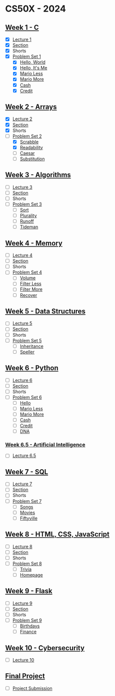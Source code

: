 # CS50X - 2024

## [Week 1 - C](https://cs50.harvard.edu/x/2024/weeks/1/)
- [x] [Lecture 1](https://video.cs50.io/cwtpLIWylAw)
- [x] [Section](https://video.cs50.io/Tw2-No1J5j0)
- [x] Shorts
- [x] [Problem Set 1](https://cs50.harvard.edu/x/2024/psets/1/)
    - [x] [Hello, World](https://cs50.harvard.edu/x/2024/psets/1/world/)
    - [x] [Hello, It's Me](https://cs50.harvard.edu/x/2024/psets/1/me/)
    - [x] [Mario Less](https://cs50.harvard.edu/x/2024/psets/1/mario/less/)
    - [x] [Mario More](https://cs50.harvard.edu/x/2024/psets/1/mario/more/)
    - [x] [Cash](https://cs50.harvard.edu/x/2024/psets/1/cash/)
    - [x] [Credit](https://cs50.harvard.edu/x/2024/psets/1/credit/)

## [Week 2 - Arrays](https://cs50.harvard.edu/x/2024/weeks/2/)
- [x] [Lecture 2](https://video.cs50.io/4vU4aEFmTSo)
- [x] [Section](https://video.cs50.io/tnbPMzwSN7A)
- [X] Shorts
- [ ] [Problem Set 2](https://cs50.harvard.edu/x/2024/psets/2/)
    - [X] [Scrabble](https://cs50.harvard.edu/x/2024/psets/2/scrabble/)
    - [X] [Readability](https://cs50.harvard.edu/x/2024/psets/2/readability/)
    - [ ] [Caesar](https://cs50.harvard.edu/x/2024/psets/2/caesar/)
    - [ ] [Substitution](https://cs50.harvard.edu/x/2024/psets/2/substitution/)

## [Week 3 - Algorithms](https://cs50.harvard.edu/x/2024/weeks/3/)
- [ ] [Lecture 3](https://video.cs50.io/placeholder)
- [ ] [Section](https://video.cs50.io/placeholder)
- [ ] Shorts
- [ ] [Problem Set 3](https://cs50.harvard.edu/x/2024/psets/3/)
    - [ ] [Sort](https://cs50.harvard.edu/x/2024/psets/3/sort/)
    - [ ] [Plurality](https://cs50.harvard.edu/x/2024/psets/3/plurality/)
    - [ ] [Runoff](https://cs50.harvard.edu/x/2024/psets/3/runoff/)
    - [ ] [Tideman](https://cs50.harvard.edu/x/2024/psets/3/tideman/)

## [Week 4 - Memory](https://cs50.harvard.edu/x/2024/weeks/4/)
- [ ] [Lecture 4](https://video.cs50.io/placeholder)
- [ ] [Section](https://video.cs50.io/placeholder)
- [ ] Shorts
- [ ] [Problem Set 4](https://cs50.harvard.edu/x/2024/psets/4/)
    - [ ] [Volume](https://cs50.harvard.edu/x/2024/psets/4/volume/)
    - [ ] [Filter Less](https://cs50.harvard.edu/x/2024/psets/4/filter/less/)
    - [ ] [Filter More](https://cs50.harvard.edu/x/2024/psets/4/filter/more/)
    - [ ] [Recover](https://cs50.harvard.edu/x/2024/psets/4/recover/)

## [Week 5 - Data Structures](https://cs50.harvard.edu/x/2024/weeks/5/)
- [ ] [Lecture 5](https://video.cs50.io/placeholder)
- [ ] [Section](https://video.cs50.io/placeholder)
- [ ] Shorts
- [ ] [Problem Set 5](https://cs50.harvard.edu/x/2024/psets/5/)
    - [ ] [Inheritance](https://cs50.harvard.edu/x/2024/psets/5/inheritance/)
    - [ ] [Speller](https://cs50.harvard.edu/x/2024/psets/5/speller/)

## [Week 6 - Python](https://cs50.harvard.edu/x/2024/weeks/6/)
- [ ] [Lecture 6](https://video.cs50.io/placeholder)
- [ ] [Section](https://video.cs50.io/placeholder)
- [ ] Shorts
- [ ] [Problem Set 6](https://cs50.harvard.edu/x/2024/psets/6/)
    - [ ] [Hello](https://cs50.harvard.edu/x/2024/psets/6/hello/)
    - [ ] [Mario Less](https://cs50.harvard.edu/x/2024/psets/6/mario/less/)
    - [ ] [Mario More](https://cs50.harvard.edu/x/2024/psets/6/mario/more/)
    - [ ] [Cash](https://cs50.harvard.edu/x/2024/psets/6/cash/)
    - [ ] [Credit](https://cs50.harvard.edu/x/2024/psets/6/credit/)
    - [ ] [DNA](https://cs50.harvard.edu/x/2024/psets/6/dna/)

### [Week 6.5 - Artificial Intelligence]()
- [ ] [Lecture 6.5](https://video.cs50.io/placeholder)

## [Week 7 - SQL](https://cs50.harvard.edu/x/2024/weeks/7/)
- [ ] [Lecture 7](https://video.cs50.io/placeholder)
- [ ] [Section](https://video.cs50.io/placeholder)
- [ ] Shorts
- [ ] [Problem Set 7](https://cs50.harvard.edu/x/2024/psets/7/)
    - [ ] [Songs](https://cs50.harvard.edu/x/2024/psets/7/songs/)
    - [ ] [Movies](https://cs50.harvard.edu/x/2024/psets/7/movies/)
    - [ ] [Fiftyville](https://cs50.harvard.edu/x/2024/psets/7/fiftyville/)

## [Week 8 - HTML, CSS, JavaScript](https://cs50.harvard.edu/x/2024/weeks/8/)
- [ ] [Lecture 8](https://video.cs50.io/placeholder)
- [ ] [Section](https://video.cs50.io/placeholder)
- [ ] Shorts
- [ ] [Problem Set 8](https://cs50.harvard.edu/x/2024/psets/8/)
    - [ ] [Trivia](https://cs50.harvard.edu/x/2024/psets/8/trivia/)
    - [ ] [Homepage](https://cs50.harvard.edu/x/2024/psets/8/homepage/)

## [Week 9 - Flask](https://cs50.harvard.edu/x/2024/weeks/9/)
- [ ] [Lecture 9](https://video.cs50.io/placeholder)
- [ ] [Section](https://video.cs50.io/placeholder)
- [ ] Shorts
- [ ] [Problem Set 9](https://cs50.harvard.edu/x/2024/psets/9/)
    - [ ] [Birthdays](https://cs50.harvard.edu/x/2024/psets/9/birthdays/)
    - [ ] [Finance](https://cs50.harvard.edu/x/2024/psets/9/finance/)

## [Week 10 - Cybersecurity](https://cs50.harvard.edu/x/2024/weeks/10/)
- [ ] [Lecture 10](https://video.cs50.io/placeholder)

## [Final Project](https://cs50.harvard.edu/x/2024/final/)
- [ ] [Project Submission](https://cs50.harvard.edu/x/2024/final/)
